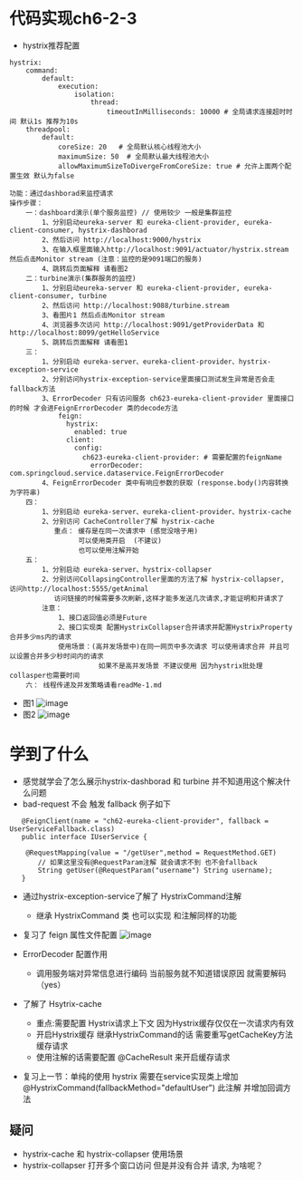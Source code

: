 # 代码实现ch6-2-3
- hystrix推荐配置
```
hystrix:
    command:
        default:
            execution:
                isolation:
                    thread:
                        timeoutInMilliseconds: 10000 # 全局请求连接超时时间 默认1s 推荐为10s
    threadpool:
        default:
            coreSize: 20   # 全局默认核心线程池大小
            maximumSize: 50  # 全局默认最大线程池大小
            allowMaximumSizeToDivergeFromCoreSize: true # 允许上面两个配置生效 默认为false
```
```
功能：通过dashborad来监控请求
操作步骤：
    一：dashboard演示(单个服务监控) // 使用较少 一般是集群监控
        1、分别启动eureka-server 和 eureka-client-provider, eureka-client-consumer, hystrix-dashborad
        2、然后访问 http://localhost:9000/hystrix
        3、在输入框里面输入http://localhost:9091/actuator/hystrix.stream 然后点击Monitor stream (注意：监控的是9091端口的服务)
        4、跳转后页面解释 请看图2
    二：turbine演示(集群服务的监控)
        1、分别启动eureka-server 和 eureka-client-provider, eureka-client-consumer, turbine
        2、然后访问 http://localhost:9088/turbine.stream 
        3、看图片1 然后点击Monitor stream
        4、浏览器多次访问 http://localhost:9091/getProviderData 和http://localhost:8099/getHelloService
        5、跳转后页面解释 请看图1
    三：
        1、分别启动 eureka-server、eureka-client-provider、hystrix-exception-service 
        2、分别访问hystrix-exception-service里面接口测试发生异常是否会走fallback方法
        3、ErrorDecoder 只有访问服务 ch623-eureka-client-provider 里面接口的时候 才会进FeignErrorDecoder 类的decode方法
            feign:
              hystrix:
                enabled: true
              client:
                config:
                  ch623-eureka-client-provider: # 需要配置的feignName
                    errorDecoder: com.springcloud.service.dataservice.FeignErrorDecoder
        4、FeignErrorDecoder 类中有响应参数的获取 (response.body()内容转换为字符串)
    四：
        1、分别启动 eureka-server、eureka-client-provider、hystrix-cache 
        2、分别访问 CacheController了解 hystrix-cache
           重点： 缓存是在同一次请求中 (感觉没啥子用) 
                 可以使用类开启  (不建议)
                 也可以使用注解开始
    五：
        1、分别启动 eureka-server、hystrix-collapser
        2、分别访问CollapsingController里面的方法了解 hystrix-collapser, 访问http://localhost:5555/getAnimal
           访问链接的时候需要多次刷新,这样才能多发送几次请求,才能证明和并请求了
        注意：
            1、接口返回值必须是Future
            2、接口实现类 配置HystrixCollapser合并请求并配置HystrixProperty合并多少ms内的请求
            使用场景：(高并发场景中)在同一网页中多次请求 可以使用请求合并 并且可以设置合并多少秒时间内的请求
                      如果不是高并发场景 不建议使用 因为hystrix批处理 collasper也需要时间
    六： 线程传递及并发策略请看readMe-1.md
```
- 图1
![image](https://github.com/keepclimbs/springcloud-notes/blob/master/img/623-2.png)
- 图2
![image](https://github.com/keepclimbs/springcloud-notes/blob/master/img/623-1.png)
# 学到了什么
- 感觉就学会了怎么展示hystrix-dashborad 和 turbine 并不知道用这个解决什么问题
- bad-request 不会 触发 fallback 例子如下

```
   @FeignClient(name = "ch62-eureka-client-provider", fallback = UserServiceFallback.class)
   public interface IUserService {
    
    @RequestMapping(value = "/getUser",method = RequestMethod.GET)
       // 如果这里没有@RequestParam注解 就会请求不到 也不会fallback
       String getUser(@RequestParam("username") String username); 
   } 
```
- 通过hystrix-exception-service了解了 HystrixCommand注解
    - 继承 HystrixCommand 类 也可以实现 和注解同样的功能
    
- 复习了 feign 属性文件配置
![image](https://github.com/keepclimbs/springcloud-notes/blob/master/img/623-3.png)

- ErrorDecoder 配置作用
    - 调用服务端对异常信息进行编码  当前服务就不知道错误原因 就需要解码 （yes） 

- 了解了 Hsytrix-cache 
    - 重点:需要配置 Hystrix请求上下文 因为Hystrix缓存仅仅在一次请求内有效 
    - 开启Hystrix缓存 继承HystrixCommand的话 需要重写getCacheKey方法缓存请求
    - 使用注解的话需要配置 @CacheResult 来开启缓存请求

- 复习上一节：单纯的使用 hystrix 需要在service实现类上增加 @HystrixCommand(fallbackMethod="defaultUser") 此注解 并增加回调方法

## 疑问
- hystrix-cache 和 hystrix-collapser 使用场景
- hystrix-collapser 打开多个窗口访问  但是并没有合并 请求, 为啥呢？
